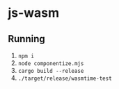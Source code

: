 # js-wasm

## Running

1. `npm i`
2. `node componentize.mjs`
3. `cargo build --release`
4. `./target/release/wasmtime-test`
